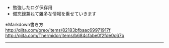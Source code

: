 - 勉強したログ保存用  
- 備忘録兼ねて雑多な情報を乗せていきます  

※Markdown書き方  
http://qiita.com/oreo/items/82183bfbaac69971917f  
http://qiita.com/Thermidor/items/b684cfabe0f2fde0c67b
***
